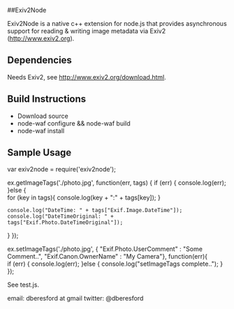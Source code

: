 
##Exiv2Node

Exiv2Node is a native c++ extension for node.js that provides asynchronous support for reading & writing image metadata via Exiv2 (http://www.exiv2.org).

## Dependencies

Needs Exiv2, see http://www.exiv2.org/download.html.

## Build Instructions

 - Download source
 - node-waf configure && node-waf build
 - node-waf install

## Sample Usage

  var exiv2node = require('exiv2node');

  ex.getImageTags('./photo.jpg', function(err, tags) {
   if (err) {
     console.log(err);
   }else {	
    for (key in tags){
     console.log(key + ":" + tags[key]);
    }
  	
    console.log("DateTime: " + tags["Exif.Image.DateTime"]);
    console.log("DateTimeOriginal: " + tags["Exif.Photo.DateTimeOriginal"]);
   }
  });
  
  ex.setImageTags('./photo.jpg', { "Exif.Photo.UserComment" : "Some Comment..", "Exif.Canon.OwnerName" : "My Camera"}, function(err){    
    if (err) {
      console.log(err);
    }else {
      console.log("setImageTags complete..");
    }
  });

See test.js.

email: dberesford at gmail
twitter: @dberesford
